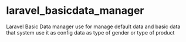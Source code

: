 # laravel_basicdata_manager
Laravel Basic Data manager use for manage default data and basic data that system use it as config data as type of gender or type of product   

